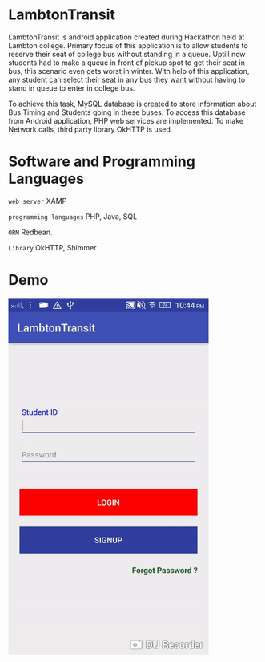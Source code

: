 # LambtonTransit
LambtonTransit is android application created during Hackathon held at Lambton college. Primary focus of this application is to allow students to reserve their seat of college bus without standing in a queue. Uptill now students had to make a queue in front of pickup spot to get their seat in bus, this scenario even gets worst in winter. With help of this application, any student can select their seat in any bus they want without having to stand in queue to enter in college bus.

To achieve this task, MySQL database is created to store information about Bus Timing and Students going in these buses.
To access this database from Android application, PHP web services are implemented. To make Network calls, third party library
OkHTTP is used. 

# Software and Programming Languages 

`web server`  XAMP

`programming languages` PHP, Java, SQL

`ORM` Redbean.

`Library` OkHTTP, Shimmer

# Demo 

![Alt Text](https://github.com/Gandhi89/LambtonTransit/blob/master/LambtonTransitDemoGif.gif)
